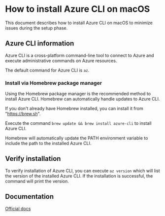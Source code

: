 # How to install Azure CLI on macOS

This document describes how to install Azure CLI on macOS to minimize issues during the setup phase.

## Azure CLI information

Azure CLI is a cross-platform command-line tool to connect to Azure and execute administrative commands on Azure resources. 

The default command for Azure CLI is `az`.

### Install via Homebrew package manager

Using the Homebrew package manager is the recommended method to install Azure CLI. Homebrew can automatically handle updates to Azure CLI.

If you don't already have Homebrew installed, you can install it from "https://brew.sh".

Execute the command `brew update && brew install azure-cli` to install Azure CLI. 

Homebrew will automatically update the PATH environment variable to include the path to the installed Azure CLI.

## Verify installation

To verify installation of Azure CLI, you can execute `az version` which will list the version of the installed Azure CLI. If the installation is successful, the command will print the version.

## Documentation

[Official docs](https://learn.microsoft.com/cli/azure/)
